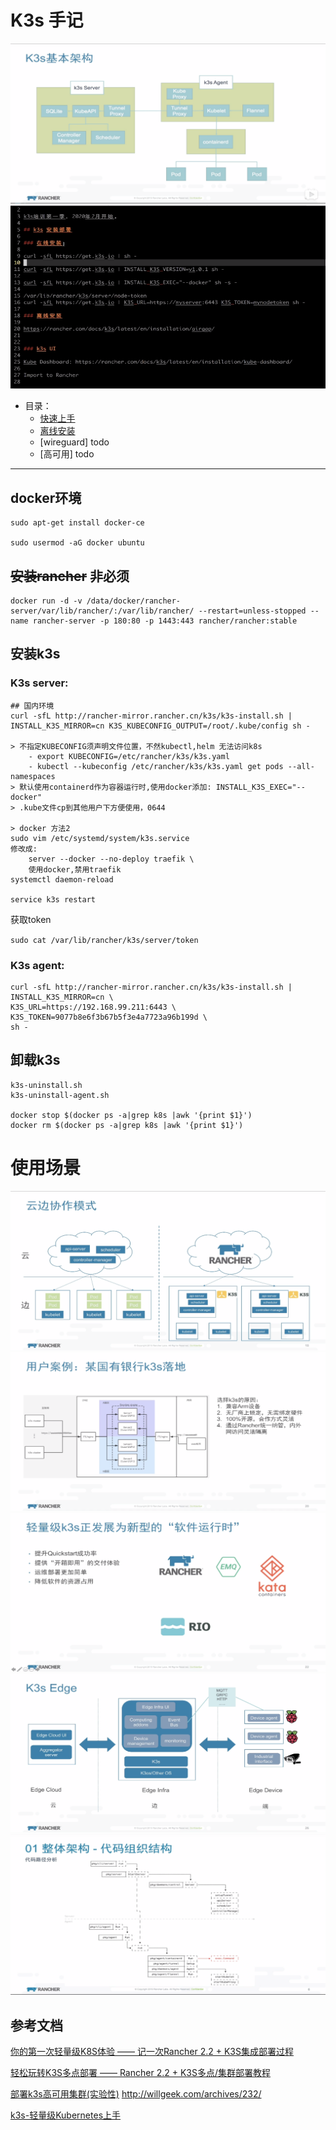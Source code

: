 
# K3s 手记
![基本架构](image/k3s1.png)
![安装方式](image/k3s2.png)

- 目录：
    - [快速上手](README.md#安装k3s)
    - [离线安装](airgap.md)
    - [wireguard] todo
    - [高可用] todo

---
## docker环境
```
sudo apt-get install docker-ce 

sudo usermod -aG docker ubuntu
```
## ~~安装rancher~~ 非必须
```
docker run -d -v /data/docker/rancher-server/var/lib/rancher/:/var/lib/rancher/ --restart=unless-stopped --name rancher-server -p 180:80 -p 1443:443 rancher/rancher:stable
```


## 安装k3s
### K3s server: 
```
## 国内环境
curl -sfL http://rancher-mirror.rancher.cn/k3s/k3s-install.sh | INSTALL_K3S_MIRROR=cn K3S_KUBECONFIG_OUTPUT=/root/.kube/config sh -

> 不指定KUBECONFIG须声明文件位置，不然kubectl,helm 无法访问k8s
    - export KUBECONFIG=/etc/rancher/k3s/k3s.yaml 
    - kubectl --kubeconfig /etc/rancher/k3s/k3s.yaml get pods --all-namespaces
> 默认使用containerd作为容器运行时,使用docker添加: INSTALL_K3S_EXEC="--docker"
> .kube文件cp到其他用户下方便使用，0644 

> docker 方法2
sudo vim /etc/systemd/system/k3s.service
修改成:
    server --docker --no-deploy traefik \ 
    使用docker,禁用traefik
systemctl daemon-reload

service k3s restart
```

获取token

``
sudo cat /var/lib/rancher/k3s/server/token
``

### K3s agent:
```
curl -sfL http://rancher-mirror.rancher.cn/k3s/k3s-install.sh | INSTALL_K3S_MIRROR=cn \
K3S_URL=https://192.168.99.211:6443 \
K3S_TOKEN=9077b8e6f3b67b5f3e4a7723a96b199d \
sh -
```

## 卸载k3s
```
k3s-uninstall.sh
k3s-uninstall-agent.sh

docker stop $(docker ps -a|grep k8s |awk '{print $1}')
docker rm $(docker ps -a|grep k8s |awk '{print $1}')
```
# 使用场景
![云边协作](image/k3s3.png)
![案例](image/k3s4.png)
![前景](image/k3s5.png)
![Edge](image/k3s6.png)
![架构](image/k3s7.png)

## 参考文档
[你的第一次轻量级K8S体验 —— 记一次Rancher 2.2 + K3S集成部署过程](https://blog.ilemonrain.com/docker/rancher-with-k3s.html)

[轻松玩转K3S多点部署 —— Rancher 2.2 + K3S多点/集群部署教程](https://blog.ilemonrain.com/docker/rancher-with-k3s-multideploy.html)

[部署k3s高可用集群(实验性)](http://willgeek.com/archives/232/) http://willgeek.com/archives/232/

[k3s-轻量级Kubernetes上手](https://dyllanwli.github.io/2019/03/09/k3s-%E8%BD%BB%E9%87%8F%E7%BA%A7Kubernetes%E4%B8%8A%E6%89%8B/)